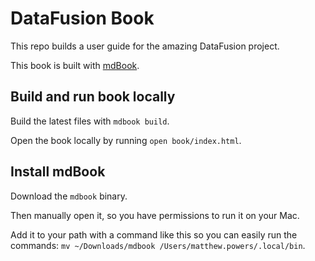 # DataFusion Book

This repo builds a user guide for the amazing DataFusion project.

This book is built with [mdBook](https://github.com/rust-lang/mdBook).

## Build and run book locally

Build the latest files with `mdbook build`.

Open the book locally by running `open book/index.html`.

## Install mdBook

Download the `mdbook` binary.

Then manually open it, so you have permissions to run it on your Mac.

Add it to your path with a command like this so you can easily run the commands: `mv ~/Downloads/mdbook /Users/matthew.powers/.local/bin`.
